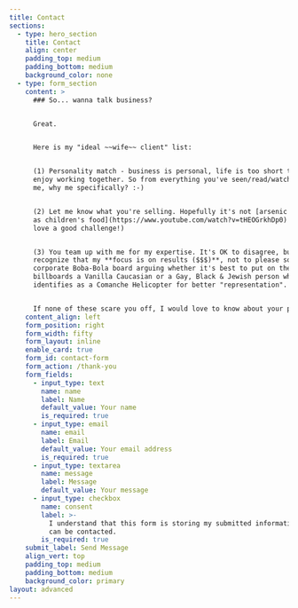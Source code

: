 ```yaml
---
title: Contact
sections:
  - type: hero_section
    title: Contact
    align: center
    padding_top: medium
    padding_bottom: medium
    background_color: none
  - type: form_section
    content: >
      ### So... wanna talk business?


      Great.


      Here is my "ideal ~~wife~~ client" list:


      (1) Personality match - business is personal, life is too short to not
      enjoy working together. So from everything you've seen/read/watched about
      me, why me specifically? :-)


      (2) Let me know what you're selling. Hopefully it's not [arsenic disguised
      as children's food](https://www.youtube.com/watch?v=tHEOGrkhDp0) (but I do
      love a good challenge!)


      (3) You team up with me for my expertise. It's OK to disagree, but you
      recognize that my **focus is on results ($$$)**, not to please some
      corporate Boba-Bola board arguing whether it's best to put on their
      billboards a Vanilla Caucasian or a Gay, Black & Jewish person who
      identifies as a Comanche Helicopter for better "representation".


      If none of these scare you off, I would love to know about your project.
    content_align: left
    form_position: right
    form_width: fifty
    form_layout: inline
    enable_card: true
    form_id: contact-form
    form_action: /thank-you
    form_fields:
      - input_type: text
        name: name
        label: Name
        default_value: Your name
        is_required: true
      - input_type: email
        name: email
        label: Email
        default_value: Your email address
        is_required: true
      - input_type: textarea
        name: message
        label: Message
        default_value: Your message
      - input_type: checkbox
        name: consent
        label: >-
          I understand that this form is storing my submitted information so I
          can be contacted.
        is_required: true
    submit_label: Send Message
    align_vert: top
    padding_top: medium
    padding_bottom: medium
    background_color: primary
layout: advanced
---
```

